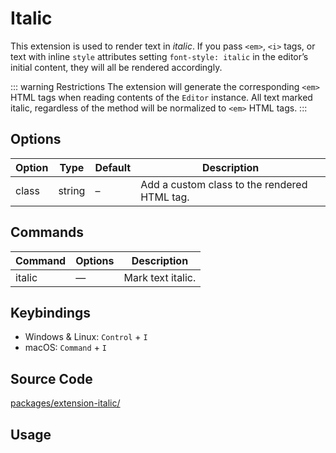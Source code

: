 # Italic

This extension is used to render text in _italic_. If you pass `<em>`, `<i>` tags, or text with inline `style` attributes setting `font-style: italic` in the editor’s initial content, they will all be rendered accordingly.

::: warning Restrictions
The extension will generate the corresponding `<em>` HTML tags when reading contents of the `Editor` instance. All text marked italic, regardless of the method will be normalized to `<em>` HTML tags.
:::

## Options

| Option | Type   | Default | Description                                  |
| ------ | ------ | ------- | -------------------------------------------- |
| class  | string | –       | Add a custom class to the rendered HTML tag. |

## Commands

| Command | Options | Description       |
| ------- | ------- | ----------------- |
| italic  | —       | Mark text italic. |

## Keybindings

- Windows & Linux: `Control` + `I`
- macOS: `Command` + `I`

## Source Code

[packages/extension-italic/](https://github.com/ueberdosis/tiptap-next/blob/main/packages/extension-italic/)

## Usage

<demo name="Extensions/Italic" highlight="3-5,17,36" />
